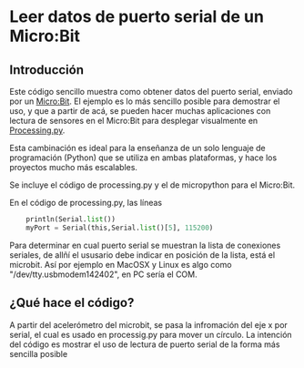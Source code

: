 # Leer datos de puerto serial de un Micro:Bit

## Introducción
Este código sencillo muestra como obtener datos del puerto serial, enviado por un [Micro:Bit](https://microbit.org/). El ejemplo es lo más sencillo posible para demostrar el uso, y que a partir de acá, se pueden hacer muchas aplicaciones con lectura de sensores en el Micro:Bit para desplegar visualmente en [Processing.py](https://py.processing.org/).

Esta cambinación es ideal para la enseñanza de un solo lenguaje de programación (Python) que se utiliza en ambas plataformas, y hace los proyectos mucho más escalables.

Se incluye el código de processing.py y el de micropython para el Micro:Bit.

En el código de processing.py, las líneas

```python
    println(Serial.list())
    myPort = Serial(this,Serial.list()[5], 115200)
```
Para determinar en cual puerto serial se muestran la lista de conexiones seriales, de allñí el ususario debe indicar en posición de la lista, está el microbit. Así por ejemplo en MacOSX y Linux es algo como "/dev/tty.usbmodem142402", en PC sería el COM.

## ¿Qué hace el código?
A partir del acelerómetro del microbit, se pasa la infromación del eje x por serial, el cual es usado en processig.py para mover un círculo.  La intención del código es mostrar el uso de lectura de puerto serial de la forma más sencilla posible
